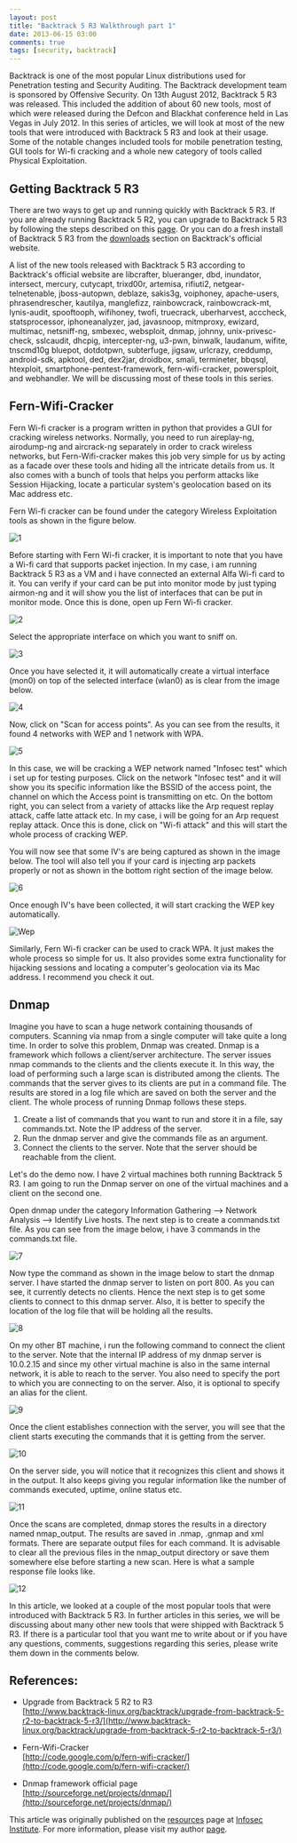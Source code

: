 ```yaml
---
layout: post
title: "Backtrack 5 R3 Walkthrough part 1"
date: 2013-06-15 03:00
comments: true
tags: [security, backtrack]
---
```



Backtrack is one of the most popular Linux distributions used for Penetration testing and Security Auditing. The Backtrack development team is sponsored by Offensive Security. On 13th August 2012, Backtrack 5 R3 was released. This included the addition of about 60 new tools, most of which were released during the Defcon and Blackhat conference held in Las Vegas in July 2012\. In this series of articles, we will look at most of the new tools that were introduced with Backtrack 5 R3 and look at their usage. Some of the notable changes included tools for mobile penetration testing, GUI tools for Wi-fi cracking and a whole new category of tools called Physical Exploitation.

<!--more-->

## Getting Backtrack 5 R3

There are two ways to get up and running quickly with Backtrack 5 R3\. If you are already running Backtrack 5 R2, you can upgrade to Backtrack 5 R3 by following the steps described on this [page](http://www.backtrack-linux.org/backtrack/upgrade-from-backtrack-5-r2-to-backtrack-5-r3/). Or you can do a fresh install of Backtrack 5 R3 from the [downloads](http://www.backtrack-linux.org/downloads/) section on Backtrack's official website.

A list of the new tools released with Backtrack 5 R3 according to Backtrack's official website are libcrafter, blueranger, dbd, inundator, intersect, mercury, cutycapt, trixd00r, artemisa, rifiuti2, netgear-telnetenable, jboss-autopwn, deblaze, sakis3g, voiphoney, apache-users, phrasendrescher, kautilya, manglefizz, rainbowcrack, rainbowcrack-mt, lynis-audit, spooftooph, wifihoney, twofi, truecrack, uberharvest, acccheck, statsprocessor, iphoneanalyzer, jad, javasnoop, mitmproxy, ewizard, multimac, netsniff-ng, smbexec, websploit, dnmap, johnny, unix-privesc-check, sslcaudit, dhcpig, intercepter-ng, u3-pwn, binwalk, laudanum, wifite, tnscmd10g bluepot, dotdotpwn, subterfuge, jigsaw, urlcrazy, creddump, android-sdk, apktool, ded, dex2jar, droidbox, smali, termineter, bbqsql, htexploit, smartphone-pentest-framework, fern-wifi-cracker, powersploit, and webhandler. We will be discussing most of these tools in this series.

## Fern-Wifi-Cracker

Fern Wi-fi cracker is a program written in python that provides a GUI for cracking wireless networks. Normally, you need to run aireplay-ng, airodump-ng and aircrack-ng separately in order to crack wireless networks, but Fern-Wifi-cracker makes this job very simple for us by acting as a facade over these tools and hiding all the intricate details from us. It also comes with a bunch of tools that helps you perform attacks like Session Hijacking, locate a particular system's geolocation based on its Mac address etc.

Fern Wi-fi cracker can be found under the category Wireless Exploitation tools as shown in the figure below.

![1]({{site.baseurl}}/images/posts/bt5r1/1.png)

Before starting with Fern Wi-fi cracker, it is important to note that you have a Wi-fi card that supports packet injection. In my case, i am running Backtrack 5 R3 as a VM and i have connected an external Alfa Wi-fi card to it. You can verify if your card can be put into monitor mode by just typing airmon-ng and it will show you the list of interfaces that can be put in monitor mode. Once this is done, open up Fern Wi-fi cracker.

![2]({{site.baseurl}}/images/posts/bt5r1/2.png)

Select the appropriate interface on which you want to sniff on.

![3]({{site.baseurl}}/images/posts/bt5r1/3.png)

Once you have selected it, it will automatically create a virtual interface (mon0) on top of the selected interface (wlan0) as is clear from the image below.

![4]({{site.baseurl}}/images/posts/bt5r1/4.png)

Now, click on "Scan for access points". As you can see from the results, it found 4 networks with WEP and 1 network with WPA.

![5]({{site.baseurl}}/images/posts/bt5r1/5.png)

In this case, we will be cracking a WEP network named "Infosec test" which i set up for testing purposes. Click on the network "Infosec test" and it will show you its specific information like the BSSID of the access point, the channel on which the Access point is transmitting on etc. On the bottom right, you can select from a variety of attacks like the Arp request replay attack, caffe latte attack etc. In my case, i will be going for an Arp request replay attack. Once this is done, click on "Wi-fi attack" and this will start the whole process of cracking WEP.

You will now see that some IV's are being captured as shown in the image below. The tool will also tell you if your card is injecting arp packets properly or not as shown in the bottom right section of the image below.

![6]({{site.baseurl}}/images/posts/bt5r1/6.png)

Once enough IV's have been collected, it will start cracking the WEP key automatically.

![Wep]({{site.baseurl}}/images/posts/bt5r1/wep.png)

Similarly, Fern Wi-fi cracker can be used to crack WPA. It just makes the whole process so simple for us. It also provides some extra functionality for hijacking sessions and locating a computer's geolocation via its Mac address. I recommend you check it out.

## Dnmap

Imagine you have to scan a huge network containing thousands of computers. Scanning via nmap from a single computer will take quite a long time. In order to solve this problem, Dnmap was created. Dnmap is a framework which follows a client/server architecture. The server issues nmap commands to the clients and the clients execute it. In this way, the load of performing such a large scan is distributed among the clients. The commands that the server gives to its clients are put in a command file. The results are stored in a log file which are saved on both the server and the client. The whole process of running Dnmap follows these steps.

1.  Create a list of commands that you want to run and store it in a file, say commands.txt. Note the IP address of the server.
2.  Run the dnmap server and give the commands file as an argument.
3.  Connect the clients to the server. Note that the server should be reachable from the client.

Let's do the demo now. I have 2 virtual machines both running Backtrack 5 R3\. I am going to run the Dnmap server on one of the virtual machines and a client on the second one.

Open dnmap under the category Information Gathering --> Network Analysis --> Identify Live hosts. The next step is to create a commands.txt file. As you can see from the image below, i have 3 commands in the commands.txt file.

![7]({{site.baseurl}}/images/posts/bt5r1/7.png)

Now type the command as shown in the image below to start the dnmap server. I have started the dnmap server to listen on port 800\. As you can see, it currently detects no clients. Hence the next step is to get some clients to connect to this dnmap server. Also, it is better to specify the location of the log file that will be holding all the results.

![8]({{site.baseurl}}/images/posts/bt5r1/8.png)

On my other BT machine, i run the following command to connect the client to the server. Note that the internal IP address of my dnmap server is 10.0.2.15 and since my other virtual machine is also in the same internal network, it is able to reach to the server. You also need to specify the port to which you are connecting to on the server. Also, it is optional to specify an alias for the client.

![9]({{site.baseurl}}/images/posts/bt5r1/9.png)

Once the client establishes connection with the server, you will see that the client starts executing the commands that it is getting from the server.

![10]({{site.baseurl}}/images/posts/bt5r1/10.png)

On the server side, you will notice that it recognizes this client and shows it in the output. It also keeps giving you regular information like the number of commands executed, uptime, online status etc.

![11]({{site.baseurl}}/images/posts/bt5r1/11.png)

Once the scans are completed, dnmap stores the results in a directory named nmap_output. The results are saved in .nmap, .gnmap and xml formats. There are separate output files for each command. It is advisable to clear all the previous files in the nmap_output directory or save them somewhere else before starting a new scan. Here is what a sample response file looks like.

![12]({{site.baseurl}}/images/posts/bt5r1/12.png)

In this article, we looked at a couple of the most popular tools that were introduced with Backtrack 5 R3\. In further articles in this series, we will be discussing about many other new tools that were shipped with Backtrack 5 R3\. If there is a particular tool that you want me to write about or if you have any questions, comments, suggestions regarding this series, please write them down in the comments below.

## References:

*   Upgrade from Backtrack 5 R2 to R3  
    [http://www.backtrack-linux.org/backtrack/upgrade-from-backtrack-5-r2-to-backtrack-5-r3/](http://www.backtrack-linux.org/backtrack/upgrade-from-backtrack-5-r2-to-backtrack-5-r3/)

*   Fern-Wifi-Cracker  
    [http://code.google.com/p/fern-wifi-cracker/](http://code.google.com/p/fern-wifi-cracker/)

*   Dnmap framework official page  
    [http://sourceforge.net/projects/dnmap/](http://sourceforge.net/projects/dnmap/)

This article was originally published on the [resources](http://resources.infosecinstitute.com/) page at [Infosec Institute](http://infosecinstitute.com/). For more information, please visit my author [page](http://resources.infosecinstitute.com/author/prateek/).